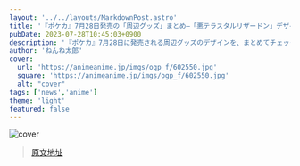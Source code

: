 ```yaml
---
layout: '../../layouts/MarkdownPost.astro'
title: '『ポケカ』7月28日発売の「周辺グッズ」まとめ―「悪テラスタルリザードン」デザインのプレイマットがとにかくカッコ良い！'
pubDate: 2023-07-28T10:45:03+0900
description: '『ポケカ』7月28日に発売される周辺グッズのデザインを、まとめてチェック！'
author: 'ねんね太郎'
cover:
  url: 'https://animeanime.jp/imgs/ogp_f/602550.jpg'
  square: 'https://animeanime.jp/imgs/ogp_f/602550.jpg'
  alt: "cover"
tags: ['news','anime']
theme: 'light'
featured: false
---
```

![cover](https://animeanime.jp/imgs/ogp_f/602550.jpg)


>[原文地址](https://animeanime.jp/article/2023/07/28/78878.html)  